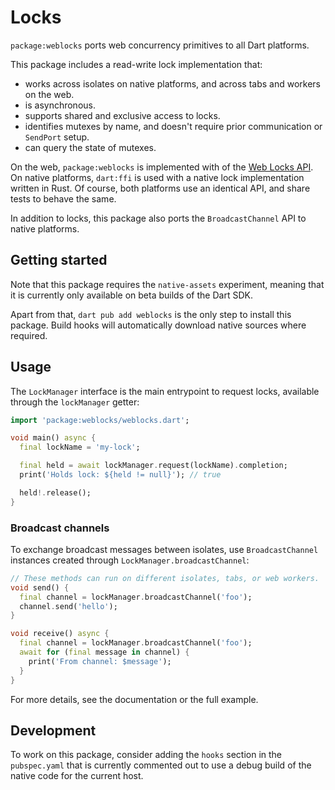 # Locks

`package:weblocks` ports web concurrency primitives to all Dart platforms.

This package includes a read-write lock implementation that:

- works across isolates on native platforms, and across tabs and workers on the web.
- is asynchronous.
- supports shared and exclusive access to locks.
- identifies mutexes by name, and doesn't require prior communication or `SendPort` setup.
- can query the state of mutexes.

On the web, `package:weblocks` is implemented with of the [Web Locks API](https://w3c.github.io/web-locks).
On native platforms, `dart:ffi` is used with a native lock implementation written in Rust.
Of course, both platforms use an identical API, and share tests to behave the same.

In addition to locks, this package also ports the `BroadcastChannel` API to native platforms.

## Getting started

Note that this package requires the `native-assets` experiment, meaning that it is currently only
available on beta builds of the Dart SDK.

Apart from that, `dart pub add weblocks` is the only step to install this package. Build hooks will
automatically download native sources where required.

## Usage

The `LockManager` interface is the main entrypoint to request locks, available through the `lockManager`
getter:

```dart
import 'package:weblocks/weblocks.dart';

void main() async {
  final lockName = 'my-lock';

  final held = await lockManager.request(lockName).completion;
  print('Holds lock: ${held != null}'); // true

  held!.release();
}
```

### Broadcast channels

To exchange broadcast messages between isolates, use `BroadcastChannel` instances created
through `LockManager.broadcastChannel`:

```dart
// These methods can run on different isolates, tabs, or web workers.
void send() {
  final channel = lockManager.broadcastChannel('foo');
  channel.send('hello');
}

void receive() async {
  final channel = lockManager.broadcastChannel('foo');
  await for (final message in channel) {
    print('From channel: $message');
  }
}
```

For more details, see the documentation or the full example.

## Development

To work on this package, consider adding the `hooks` section in the `pubspec.yaml`
that is currently commented out to use a debug build of the native code for the
current host.
